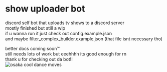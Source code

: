 # show uploader bot  
discord self bot that uploads tv shows to a discord server  
mostly finished but still a wip  
if u wanna run it just check out config.example.json  
and maybe filter_complex_builder.example.json (that file isnt necessary tho)  
  
better docs coming soon&trade;  
still needs lots of work but eeehhhh its good enough for rn  
thank u for checking out da bot!!  
![osaka cool dance moves](https://media1.tenor.com/m/Mvnd8eKzT1MAAAAC/osaka-azumanga-daioh.gif)